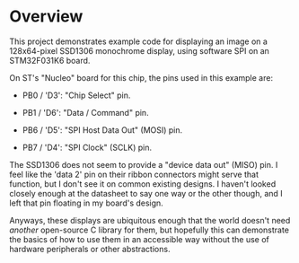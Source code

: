 # Overview

This project demonstrates example code for displaying an image on a 128x64-pixel SSD1306 monochrome display, using software SPI on an STM32F031K6 board.

On ST's "Nucleo" board for this chip, the pins used in this example are:

* PB0 / 'D3': "Chip Select" pin.

* PB1 / 'D6': "Data / Command" pin.

* PB6 / 'D5': "SPI Host Data Out" (MOSI) pin.

* PB7 / 'D4': "SPI Clock" (SCLK) pin.

The SSD1306 does not seem to provide a "device data out" (MISO) pin. I feel like the 'data 2' pin on their ribbon connectors might serve that function, but I don't see it on common existing designs. I haven't looked closely enough at the datasheet to say one way or the other though, and I left that pin floating in my board's design.

Anyways, these displays are ubiquitous enough that the world doesn't need *another* open-source C library for them, but hopefully this can demonstrate the basics of how to use them in an accessible way without the use of hardware peripherals or other abstractions.
